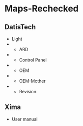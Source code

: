 # Maps-Rechecked
  
 ## DatisTech
- Light
-  - ARD
-  - Control Panel
-  - OEM
-  - OEM-Mother
-  - Revision
## Xima
- User manual